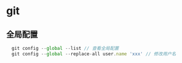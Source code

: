 # git
## 全局配置
``` js
  git config --global --list // 查看全局配置
  git config --global --replace-all user.name 'xxx' // 修改用户名
```